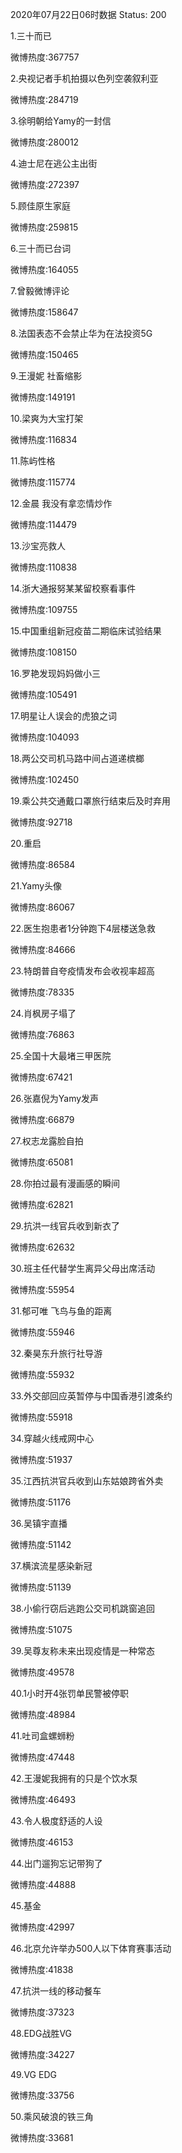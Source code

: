 2020年07月22日06时数据
Status: 200

1.三十而已

微博热度:367757

2.央视记者手机拍摄以色列空袭叙利亚

微博热度:284719

3.徐明朝给Yamy的一封信

微博热度:280012

4.迪士尼在逃公主出街

微博热度:272397

5.顾佳原生家庭

微博热度:259815

6.三十而已台词

微博热度:164055

7.曾毅微博评论

微博热度:158647

8.法国表态不会禁止华为在法投资5G

微博热度:150465

9.王漫妮 社畜缩影

微博热度:149191

10.梁爽为大宝打架

微博热度:116834

11.陈屿性格

微博热度:115774

12.金晨 我没有拿恋情炒作

微博热度:114479

13.沙宝亮救人

微博热度:110838

14.浙大通报努某某留校察看事件

微博热度:109755

15.中国重组新冠疫苗二期临床试验结果

微博热度:108150

16.罗艳发现妈妈做小三

微博热度:105491

17.明星让人误会的虎狼之词

微博热度:104093

18.两公交司机马路中间占道递槟榔

微博热度:102450

19.乘公共交通戴口罩旅行结束后及时弃用

微博热度:92718

20.重启

微博热度:86584

21.Yamy头像

微博热度:86067

22.医生抱患者1分钟跑下4层楼送急救

微博热度:84666

23.特朗普自夸疫情发布会收视率超高

微博热度:78335

24.肖枫房子塌了

微博热度:76863

25.全国十大最堵三甲医院

微博热度:67421

26.张嘉倪为Yamy发声

微博热度:66879

27.权志龙露脸自拍

微博热度:65081

28.你拍过最有漫画感的瞬间

微博热度:62821

29.抗洪一线官兵收到新衣了

微博热度:62632

30.班主任代替学生离异父母出席活动

微博热度:55954

31.郁可唯 飞鸟与鱼的距离

微博热度:55946

32.秦昊东升旅行社导游

微博热度:55932

33.外交部回应英暂停与中国香港引渡条约

微博热度:55918

34.穿越火线戒网中心

微博热度:51937

35.江西抗洪官兵收到山东姑娘跨省外卖

微博热度:51176

36.吴镇宇直播

微博热度:51142

37.横滨流星感染新冠

微博热度:51139

38.小偷行窃后逃跑公交司机跳窗追回

微博热度:51075

39.吴尊友称未来出现疫情是一种常态

微博热度:49578

40.1小时开4张罚单民警被停职

微博热度:48984

41.吐司盒螺蛳粉

微博热度:47448

42.王漫妮我拥有的只是个饮水泵

微博热度:46493

43.令人极度舒适的人设

微博热度:46153

44.出门遛狗忘记带狗了

微博热度:44888

45.基金

微博热度:42997

46.北京允许举办500人以下体育赛事活动

微博热度:41838

47.抗洪一线的移动餐车

微博热度:37323

48.EDG战胜VG

微博热度:34227

49.VG EDG

微博热度:33756

50.乘风破浪的铁三角

微博热度:33681

